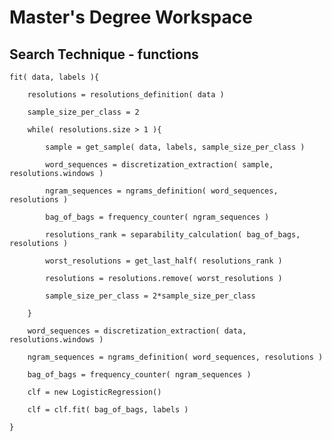 # Master's Degree Workspace


## Search Technique - functions

    fit( data, labels ){

        resolutions = resolutions_definition( data )
      
        sample_size_per_class = 2
      
        while( resolutions.size > 1 ){

            sample = get_sample( data, labels, sample_size_per_class )

            word_sequences = discretization_extraction( sample, resolutions.windows )

            ngram_sequences = ngrams_definition( word_sequences, resolutions )

            bag_of_bags = frequency_counter( ngram_sequences )

            resolutions_rank = separability_calculation( bag_of_bags, resolutions )

            worst_resolutions = get_last_half( resolutions_rank )

            resolutions = resolutions.remove( worst_resolutions )

            sample_size_per_class = 2*sample_size_per_class
      
        }
      
        word_sequences = discretization_extraction( data, resolutions.windows )

        ngram_sequences = ngrams_definition( word_sequences, resolutions )

        bag_of_bags = frequency_counter( ngram_sequences )
        
        clf = new LogisticRegression()
        
        clf = clf.fit( bag_of_bags, labels )
    
    }
